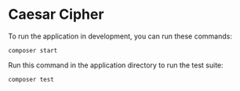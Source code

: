 # Caesar Cipher

To run the application in development, you can run these commands:

	composer start

Run this command in the application directory to run the test suite:

	composer test

